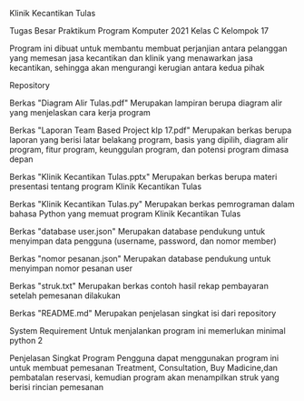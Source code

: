 Klinik Kecantikan Tulas

Tugas Besar Praktikum Program Komputer 2021 Kelas C
Kelompok 17

Program ini dibuat untuk membantu membuat perjanjian antara pelanggan yang memesan jasa kecantikan dan klinik yang menawarkan jasa kecantikan, sehingga akan mengurangi kerugian antara kedua pihak

Repository

Berkas "Diagram Alir Tulas.pdf"
  Merupakan lampiran berupa diagram alir yang menjelaskan cara kerja program

Berkas "Laporan Team Based Project klp 17.pdf"
  Merupakan berkas berupa laporan yang berisi latar belakang program, basis yang dipilih, diagram alir program, fitur program, keunggulan program, dan potensi program dimasa   depan

Berkas "Klinik Kecantikan Tulas.pptx"
  Merupakan berkas berupa materi presentasi tentang program Klinik Kecantikan Tulas

Berkas "Klinik Kecantikan Tulas.py" 
  Merupakan berkas pemrograman dalam bahasa Python yang memuat program Klinik Kecantikan Tulas

Berkas "database user.json" 
  Merupakan database pendukung untuk menyimpan data pengguna (username, password, dan nomor member)

Berkas "nomor pesanan.json"
  Merupakan database pendukung untuk menyimpan nomor pesanan user
 
Berkas "struk.txt"
  Merupakan berkas contoh hasil rekap pembayaran setelah pemesanan dilakukan 
  
Berkas "README.md"
  Merupakan penjelasan singkat isi dari repository

System Requirement
Untuk menjalankan program ini memerlukan minimal python 2

Penjelasan Singkat Program
Pengguna dapat menggunakan program ini untuk membuat pemesanan Treatment, Consultation, Buy Madicine,dan pembatalan reservasi, kemudian program akan menampilkan struk yang berisi rincian pemesanan

